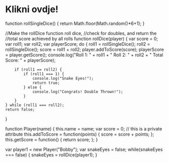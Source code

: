<html>
<head>
  <title>Igra</title>
  <meta charset="UTF-8">
        <meta name="viewport content=width=device, initial-scale=1,0">
        <meta http-eyuiv="X-UA-Compatible" content="ie=edge">
        <title>Document</title>
<style>
.container {
  width: 70%;
  margin: auto;
  text-align: center;
}

.dice {
  text-align: center;
  display: inline-block;

}

body {
  background-color: #7e697e;
}

h1 {
  margin: 30px;
  font-family: 'Britannic Bold', cursive;
  text-shadow: 3px 0 #232931;
  font-size: 8rem;
  color: #fbe1f8;
  text-align: center;
}

p {
  font-size: 2rem;
  color: #fbe1f8;
  font-family: 'Britannic Bold', cursive;
}

img {
  width: 80%;
}

footer {
  margin-top: 5%;
  color: #fbe1f8;
  text-align: center;
  font-family: 'Britannic Bold', cursive;

}
</style>
</head>
<body>
  
 <h1>Klikni ovdje!</h1> 
function rollSingleDice()
{
    return Math.floor(Math.random()*6+1);
}

//Make the rollDice function roll dice,
//check for doubles, and return the
//total score achieved by all rolls
function rollDice(player) {
var score = 0;
var roll1; var roll2;
var playerScore;
    do {
        roll1 = rollSingleDice();
        roll2 = rollSingleDice();
        score = roll1 + roll2;
        player.addToScore(score);
        playerScore = player.getScore();
        console.log("Roll 1: " + roll1 + " Roll 2: " + roll2 + " Total Score: " + playerScore);
       
        if (roll1 == roll2) {
            if (roll1 === 1) {
                console.log("Snake Eyes!");
                return true;
            } else {
                console.log("Congrats! Double Thrown!");
            }
        }
    } while (roll1 === roll2);
    return false;
}


function Player(name) {
  this.name = name;
  var score = 0; // this is a private attribute
  this.addToScore = function(points) {
    score = score + points;
  };
  this.getScore = function() {
    return score;
  };
}

var player1 = new Player("Bobby");
var snakeEyes = false;
while(snakeEyes === false) {
    snakeEyes = rollDice(player1);
}
</body>
</html>
